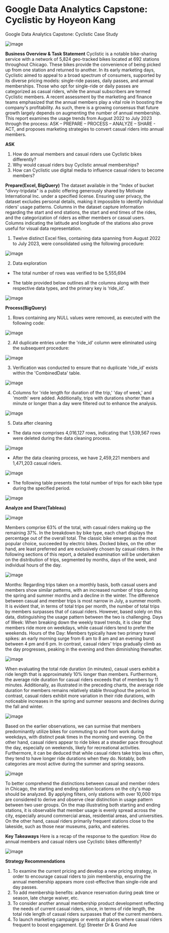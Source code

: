 # Google Data Analytics Capstone: Cyclistic by Hoyeon Kang
Google Data Analytics Capstone: Cyclistic Case Study

![image](https://github.com/HoyeonJoeKang/Google_Data_Analytics_Certificate_Cyclistic_Hoyeon_Kang/assets/126655433/896310c3-9d5c-4820-bff7-a994ea90140b)




**Business Overview & Task Statement**
Cyclistic is a notable bike-sharing service with a network of 5,824 geo-tracked bikes located at 692 stations throughout Chicago. These bikes provide the convenience of being picked up from one station and returned to another. In its early marketing days, Cyclistic aimed to appeal to a broad spectrum of consumers, supported by its diverse pricing models: single-ride passes, daily passes, and annual memberships. Those who opt for single-ride or daily passes are categorized as casual riders, while the annual subscribers are termed Cyclistic members. 
A recent assessment by the marketing and finance teams emphasized that the annual members play a vital role in boosting the company's profitability. As such, there is a growing consensus that future growth largely depends on augmenting the number of annual membership. 
This report examines the usage trends from August 2022 to July 2023 through the process: ASK – PREPARE – PROCESS – ANALYZE – SHARE - ACT, and proposes marketing strategies to convert casual riders into annual members.


**ASK**
1. How do annual members and casual riders use Cyclistic bikes differently? 
2. Why would casual riders buy Cyclistic annual memberships? 
3. How can Cyclistic use digital media to influence casual riders to become members?



**Prepare(Excel, BigQuery)**
  The dataset available in the "Index of bucket "divvy-tripdata" is a public offering generously shared by Motivate International Inc. under a specified license. Ensuring user privacy, the dataset excludes personal details, making it impossible to identify individual riders' usage patterns.
Columns in the dataset capture information regarding the start and end stations, the start and end times of the rides, and the categorization of riders as either members or casual users. Columns indicating the latitude and longitude of the stations also prove useful for visual data representation.

1.	Twelve distinct Excel files, containing data spanning from August 2022 to July 2023, were consolidated using the following procedure:


![image](https://github.com/HoyeonJoeKang/Google_Data_Analytics_Certificate_Cyclistic_Hoyeon_Kang/assets/126655433/bb1c1523-2274-40a0-b03b-dd09e1970b81)

















2.	Data exploration

-	The total number of rows was verified to be 5,555,694


-	The table provided below outlines all the columns along with their respective data types, and the primary key is ‘ride_id’.



![image](https://github.com/HoyeonJoeKang/Google_Data_Analytics_Certificate_Cyclistic_Hoyeon_Kang/assets/126655433/e9df0847-ca3c-4812-9be7-9cd72eb3292a)




















**Process(BigQuery)**
1.	Rows containing any NULL values were removed, as executed with the following code:

![image](https://github.com/HoyeonJoeKang/Google_Data_Analytics_Certificate_Cyclistic_Hoyeon_Kang/assets/126655433/1d259ab9-9dfd-4308-ab0e-68c57e981cb7)








2.	All duplicate entries under the 'ride_id' column were eliminated using the subsequent procedure:

![image](https://github.com/HoyeonJoeKang/Google_Data_Analytics_Certificate_Cyclistic_Hoyeon_Kang/assets/126655433/a39755e0-73f4-43b3-8df6-0ef52e9c8dbe)







3.	Verification was conducted to ensure that no duplicate 'ride_id' exists within the 'CombinedData' table.

![image](https://github.com/HoyeonJoeKang/Google_Data_Analytics_Certificate_Cyclistic_Hoyeon_Kang/assets/126655433/2b3ba63b-5586-40b3-9fae-4224555134a0)




4.	Columns for 'ride length for duration of the trip,' 'day of week,' and 'month' were added. Additionally, trips with durations shorter than a minute or longer than a day were filtered out to enhance the analysis.

![image](https://github.com/HoyeonJoeKang/Google_Data_Analytics_Certificate_Cyclistic_Hoyeon_Kang/assets/126655433/ed7a9ad0-2a06-47b6-bcf7-a1eae1753bc5)


























5.	Data after cleaning

-	The data now comprises 4,016,127 rows, indicating that 1,539,567 rows were deleted during the data cleaning process.

![image](https://github.com/HoyeonJoeKang/Google_Data_Analytics_Certificate_Cyclistic_Hoyeon_Kang/assets/126655433/629a5c1c-54ea-4a03-bf91-4f2dde30cc0d)


-	After the data cleaning process, we have 2,459,221 members and 1,471,203 casual riders.

![image](https://github.com/HoyeonJoeKang/Google_Data_Analytics_Certificate_Cyclistic_Hoyeon_Kang/assets/126655433/fbe416ff-4f28-4bf0-b4c1-304e7e033bf5)



-	The following table presents the total number of trips for each bike type during the specified period.

![image](https://github.com/HoyeonJoeKang/Google_Data_Analytics_Certificate_Cyclistic_Hoyeon_Kang/assets/126655433/eae669e9-988d-4acf-9e06-115d0b52a271)














**Analyze and Share(Tableau)**

![image](https://github.com/HoyeonJoeKang/Google_Data_Analytics_Certificate_Cyclistic_Hoyeon_Kang/assets/126655433/da3fba8f-ebde-4da9-8c31-13435ae2b661)



Members comprise 63% of the total, with casual riders making up the remaining 37%. In the breakdown by bike type, each chart displays the percentage out of the overall total. The classic bike emerges as the most popular choice, succeeded by electric bikes. Docked bikes, on the other hand, are least preferred and are exclusively chosen by casual riders. 
In the following sections of this report, a detailed examination will be undertaken on the distribution of trips, segmented by months, days of the week, and individual hours of the day.


![image](https://github.com/HoyeonJoeKang/Google_Data_Analytics_Certificate_Cyclistic_Hoyeon_Kang/assets/126655433/c53cd938-9db7-4bec-9ce2-c088c979c027)













 
 

Months: Regarding trips taken on a monthly basis, both casual users and members show similar patterns, with an increased number of trips during the spring and summer months and a decline in the winter. The difference between casual and member trips is most narrow in July, a summer month. It is evident that, in terms of total trips per month, the number of total trips by members surpasses that of casual riders. However, based solely on this data, distinguishing the usage pattern between the two is challenging.
Days of Week: When breaking down the weekly travel trends, it is clear that members ride more on weekdays, while casual riders tend to prefer the weekends.
Hours of the Day: Members typically have two primary travel spikes: an early morning surge from 6 am to 8 am and an evening burst between 4 pm and 6 pm. In contrast, casual riders' trips gradually climb as the day progresses, peaking in the evening and then diminishing thereafter.



![image](https://github.com/HoyeonJoeKang/Google_Data_Analytics_Certificate_Cyclistic_Hoyeon_Kang/assets/126655433/e8f6b86c-8253-423d-a9db-d8029f54c5e6)






When evaluating the total ride duration (in minutes), casual users exhibit a ride length that is approximately 10% longer than members. Furthermore, the average ride duration for casual riders exceeds that of members by 11 minutes. Additionally, as illustrated in the preceding charts, the average ride duration for members remains relatively stable throughout the period. In contrast, casual riders exhibit more variation in their ride durations, with noticeable increases in the spring and summer seasons and declines during the fall and winter.




![image](https://github.com/HoyeonJoeKang/Google_Data_Analytics_Certificate_Cyclistic_Hoyeon_Kang/assets/126655433/f5451d04-608e-45cd-bf4b-648fccc26e1f)





Based on the earlier observations, we can surmise that members predominantly utilize bikes for commuting to and from work during weekdays, with distinct peak times in the morning and evening. On the other hand, casual riders appear to ride bikes at a steadier pace throughout the day, especially on weekends, likely for recreational activities. Furthermore, it can be deduced that while casual riders take trips less often, they tend to have longer ride durations when they do. Notably, both categories are most active during the summer and spring seasons.


![image](https://github.com/HoyeonJoeKang/Google_Data_Analytics_Certificate_Cyclistic_Hoyeon_Kang/assets/126655433/38d4abbb-b623-4254-82f0-fddb97863132)



To better comprehend the distinctions between casual and member riders in Chicago, the starting and ending station locations on the city's map should be analyzed. By applying filters, only stations with over 10,000 trips are considered to derive and observe clear distinction in usage pattern between two user groups.
On the map illustrating both starting and ending stations, it is observable that member usage is evenly spread across the city, especially around commercial areas, residential areas, and universities. On the other hand, casual riders primarily frequent stations close to the lakeside, such as those near museums, parks, and eateries.


**Key Takeaways**
Here is a recap of the response to the question: How do annual members and casual riders use Cyclistic bikes differently?


![image](https://github.com/HoyeonJoeKang/Google_Data_Analytics_Certificate_Cyclistic_Hoyeon_Kang/assets/126655433/438c843b-a3be-402b-a737-6064ba69c261)



**Strategy Recommendations**
1.	To examine the current pricing and develop a new pricing strategy, in order to encourage casual riders to join membership, ensuring the annual membership appears more cost-effective than single-ride and day passes.
2.	To add membership benefits: advance reservation during peak time or season, late charge waiver, etc.
3.	To consider another annual membership product development reflecting the needs of current casual riders, since, in terms of ride length, the total ride length of casual riders surpasses that of the current members.
4.	To launch marketing campaigns or events at places where casual riders frequent to boost engagement. Eg) Streeter Dr & Grand Ave
